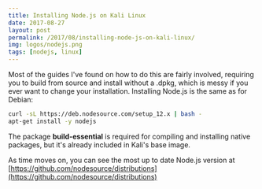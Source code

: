 ```yaml
---
title: Installing Node.js on Kali Linux
date: 2017-08-27
layout: post
permalink: /2017/08/installing-node-js-on-kali-linux/
img: logos/nodejs.png
tags: [nodejs, linux]
---
```

Most of the guides I've found on how to do this are fairly involved, requiring you to build from source and install without a .dpkg, which is messy if you ever want to change your installation. Installing Node.js is the same as for Debian:


``` sh
curl -sL https://deb.nodesource.com/setup_12.x | bash -
apt-get install -y nodejs
```

The package **build-essential** is required for compiling and installing native packages, but it's already included in Kali's base image.

As time moves on, you can see the most up to date Node.js version at [https://github.com/nodesource/distributions](https://github.com/nodesource/distributions)